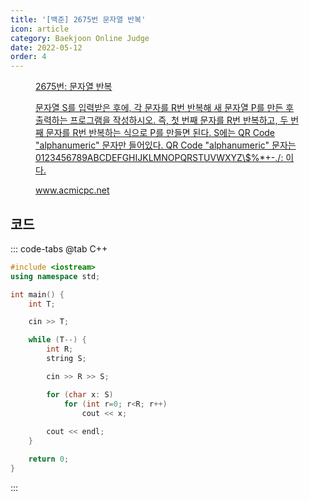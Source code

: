 ```yaml
---
title: '[백준] 2675번 문자열 반복'
icon: article
category: Baekjoon Online Judge
date: 2022-05-12
order: 4
---
```


<figure class="opengraph"><a href="https://www.acmicpc.net/problem/2675" data-source-url="https://www.acmicpc.net/problem/2675">
<div class="og-image" style="background-image: url('https://drive.google.com/uc?export=view&id=1f3NcJon6wNc4oQy4NTc41Yuzw_mVlg7m');"></div>
<div class="og-text">
<p class="og-title">2675번: 문자열 반복</p>
<p class="og-desc">문자열 S를 입력받은 후에, 각 문자를 R번 반복해 새 문자열 P를 만든 후 출력하는 프로그램을 작성하시오.
즉, 첫 번째 문자를 R번 반복하고, 두 번째 문자를 R번 반복하는 식으로 P를 만들면 된다. S에는 QR Code "alphanumeric" 문자만 들어있다.
QR Code "alphanumeric" 문자는 0123456789ABCDEFGHIJKLMNOPQRSTUVWXYZ\$%*+-./: 이다.</p>
<p class="og-host">www.acmicpc.net</p></div></a></figure>

## 코드
::: code-tabs
@tab C++
```cpp
#include <iostream>
using namespace std;

int main() {
    int T;

    cin >> T;

    while (T--) {
        int R;
        string S;

        cin >> R >> S;

        for (char x: S)
            for (int r=0; r<R; r++)
                cout << x;
        
        cout << endl;
    }

    return 0;
}
```
:::
